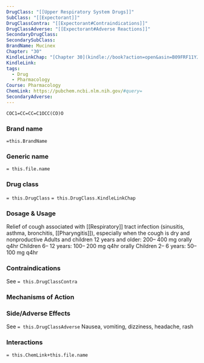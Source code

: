 ```yaml
---
DrugClass: "[[Upper Respiratory System Drugs]]"
SubClass: "[[Expectorant]]"
DrugClassContra: "[[Expectorant#Contraindications]]"
DrugClassAdverse: "[[Expectorant#Adverse Reactions]]"
SecondaryDrugClass: 
SecondarySubClass: 
BrandName: Mucinex
Chapter: "30"
KindleLinkChap: "[Chapter 30](kindle://book?action=open&asin=B09FRF11YJ&location=15967)"
KindleLink: 
tags:
  - Drug
  - Pharmacology
Course: Pharmacology
ChemLink: https://pubchem.ncbi.nlm.nih.gov/#query=
SecondaryAdverse:
---
```

```smiles
COC1=CC=CC=C1OCC(CO)O
```

### Brand name
`=this.BrandName`

### Generic name
`= this.file.name`

### Drug class 
`= this.DrugClass`
	`= this.DrugClass.KindleLinkChap`

### Dosage & Usage
Relief of cough associated with [[Respiratory]] tract infection (sinusitis, asthma, bronchitis, [[Pharyngitis]]), especially when the cough is dry and nonproductive
Adults and children 12 years and older: 200– 400 mg orally q4hr 
Children 6– 12 years: 100– 200 mg q4hr orally 
Children 2– 6 years: 50– 100 mg q4hr

### Contraindications
See `= this.DrugClassContra`

### Mechanisms of Action

### Side/Adverse Effects
See `= this.DrugClassAdverse`
Nausea, vomiting, dizziness, headache, rash

### Interactions

`= this.ChemLink+this.file.name`

